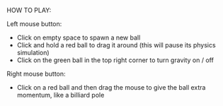 HOW TO PLAY:

Left mouse button:
- Click on empty space to spawn a new ball
- Click and hold a red ball to drag it around (this will pause its physics simulation)
- Click on the green ball in the top right corner to turn gravity on / off

Right mouse button:
- Click on a red ball and then drag the mouse to give the ball extra momentum, like a billiard pole